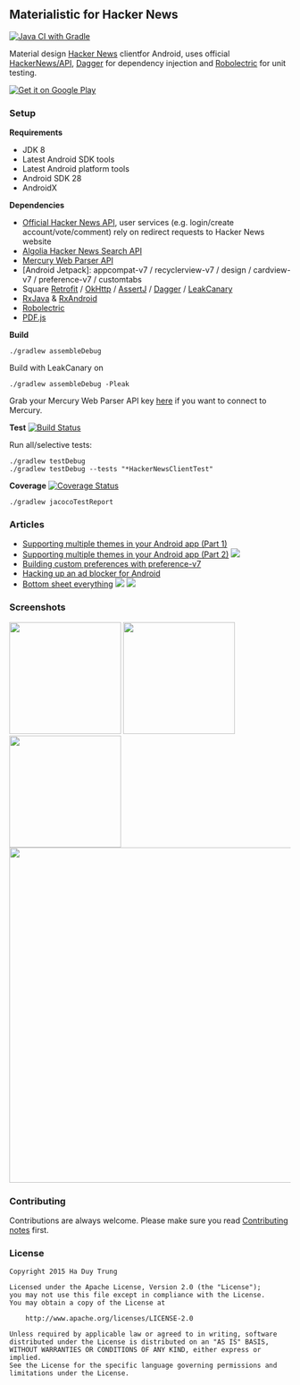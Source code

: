 ## Materialistic for Hacker News
[![Java CI with Gradle](https://github.com/hiqua/tearialistic/actions/workflows/gradle.yml/badge.svg)](https://github.com/hiqua/tearialistic/actions/workflows/gradle.yml)

Material design [Hacker News] clientfor Android, uses official [HackerNews/API], [Dagger] for dependency injection and [Robolectric] for unit testing.

[![Get it on Google Play][Play Store Badge]][Play Store]

### Setup
**Requirements**
- JDK 8
- Latest Android SDK tools
- Latest Android platform tools
- Android SDK 28
- AndroidX

**Dependencies**
- [Official Hacker News API][HackerNews/API], user services (e.g. login/create account/vote/comment) rely on redirect requests to Hacker News website
- [Algolia Hacker News Search API]
- [Mercury Web Parser API]
- [Android Jetpack]: appcompat-v7 / recyclerview-v7 / design / cardview-v7 / preference-v7 / customtabs
- Square [Retrofit] / [OkHttp] / [AssertJ] / [Dagger] / [LeakCanary]
- [RxJava] & [RxAndroid]
- [Robolectric]
- [PDF.js]

**Build**

    ./gradlew assembleDebug

Build with LeakCanary on

    ./gradlew assembleDebug -Pleak

Grab your Mercury Web Parser API key [here][mercury] if you want to connect to Mercury.

**Test** [![Build Status]][Travis]

Run all/selective tests:

    ./gradlew testDebug
    ./gradlew testDebug --tests "*HackerNewsClientTest"

**Coverage** [![Coverage Status]][Coveralls]

    ./gradlew jacocoTestReport

### Articles
- [Supporting multiple themes in your Android app (Part 1)][article-theme1]
- [Supporting multiple themes in your Android app (Part 2)][article-theme2] [![][Android Weekly 144 Badge]][Android Weekly 144]
- [Building custom preferences with preference-v7][article-preference]
- [Hacking up an ad blocker for Android][article-adblocker]
- [Bottom sheet everything][article-bottom-sheet] [![][AndroidDev Digest 99 Badge]][AndroidDev Digest 99] [![][Android Weekly 227 Badge]][Android Weekly 227]

### Screenshots
<img src="assets/screenshot-1.png" width="200px" />
<img src="assets/screenshot-2.png" width="200px" />
<img src="assets/screenshot-3.png" width="200px" />
<img src="assets/screenshot-4.png" width="600px" />

### Contributing
Contributions are always welcome. Please make sure you read [Contributing notes](CONTRIBUTING.md) first.

### License
    Copyright 2015 Ha Duy Trung
    
    Licensed under the Apache License, Version 2.0 (the "License");
    you may not use this file except in compliance with the License.
    You may obtain a copy of the License at
    
        http://www.apache.org/licenses/LICENSE-2.0
    
    Unless required by applicable law or agreed to in writing, software
    distributed under the License is distributed on an "AS IS" BASIS,
    WITHOUT WARRANTIES OR CONDITIONS OF ANY KIND, either express or implied.
    See the License for the specific language governing permissions and
    limitations under the License.

[Build Status]: https://travis-ci.org/hidroh/materialistic.svg?branch=master
[Travis]: https://travis-ci.org/hidroh/materialistic
[Coverage Status]: https://coveralls.io/repos/hidroh/materialistic/badge.svg?branch=master
[Coveralls]: https://coveralls.io/r/hidroh/materialistic?branch=master
[Hacker News]: https://news.ycombinator.com/
[HackerNews/API]: https://github.com/HackerNews/API
[Play Store]: https://play.google.com/store/apps/details?id=io.github.hidroh.materialistic&referrer=utm_source%3Dgithub
[Play Store Badge]: https://play.google.com/intl/en_us/badges/images/badge_new.png
[Algolia Hacker News Search API]: https://github.com/algolia/hn-search
[Mercury Web Parser API]: https://mercury.postlight.com/web-parser/
[AOSP support library]: https://developer.android.com/tools/support-library/features.html
[Retrofit]: https://github.com/square/retrofit
[OkHttp]: https://github.com/square/okhttp
[AssertJ]: https://github.com/square/assertj-android
[Dagger]: https://github.com/square/dagger
[LeakCanary]: https://github.com/square/leakcanary
[RxJava]: https://github.com/ReactiveX/RxJava
[RxAndroid]: https://github.com/ReactiveX/RxAndroid
[Robolectric]: https://github.com/robolectric/robolectric
[mercury]: https://mercury.postlight.com/web-parser/
[article-theme1]: http://www.hidroh.com/2015/02/16/support-multiple-themes-android-app/
[article-theme2]: http://www.hidroh.com/2015/02/25/support-multiple-themes-android-app-part-2/
[article-preference]: http://www.hidroh.com/2015/11/30/building-custom-preferences-v7/
[article-adblocker]: http://www.hidroh.com/2016/05/19/hacking-up-ad-blocker-android/
[article-bottom-sheet]: http://www.hidroh.com/2016/06/17/bottom-sheet-everything/
[Android Weekly 144 Badge]: https://img.shields.io/badge/android--weekly-144-blue.svg
[Android Weekly 227 Badge]: https://img.shields.io/badge/android--weekly-227-blue.svg
[Android Weekly 144]: http://androidweekly.net/issues/issue-144
[Android Weekly 227]: http://androidweekly.net/issues/issue-227
[AndroidDev Digest 99 Badge]: https://img.shields.io/badge/androiddev--digest-99-blue.svg
[AndroidDev Digest 99]: https://www.androiddevdigest.com/digest-99/
[PDF.js]: https://mozilla.github.io/pdf.js/
